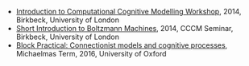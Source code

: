 <ul class="cv">

<li class="cv"><a href="//sites.google.com/site/introcompcog/">Introduction to Computational Cognitive Modelling Workshop</a>, 2014, Birkbeck, University of London</li>
<li class="cv"><a href="/doc/BM.pdf">Short Introduction to Boltzmann Machines</a>, 2014, CCCM Seminar, Birkbeck, University of London</li>
<li class="cv"><a href="/connectionism/">Block Practical: Connectionist models and cognitive processes</a>, Michaelmas Term, 2016, University of Oxford</li>

</ul>
